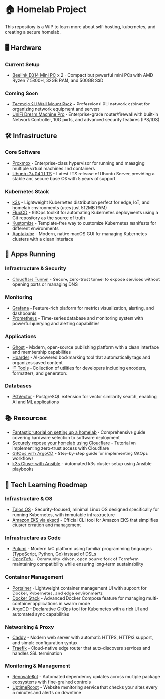 # 🏠 Homelab Project
This repository is a WIP to learn more about self-hosting, kubernetes, and creating a secure homelab. 

## 🖥️ Hardware
### Current Setup
- [Beelink EQ14 Mini PC](https://www.amazon.co.uk/dp/B09XGZ3RTM) x 2 - Compact but powerful mini PCs with AMD Ryzen 7 5800H, 32GB RAM, and 500GB SSD

### Coming Soon
- [Tecmojo 9U Wall Mount Rack](https://www.amazon.co.uk/gp/product/B0DBRBKRS6) - Professional 9U network cabinet for organizing network equipment and servers
- [UniFi Dream Machine Pro](https://uk.store.ui.com/uk/en/products/udm-pro) - Enterprise-grade router/firewall with built-in Network Controller, 10G ports, and advanced security features (IPS/IDS)

## 🛠️ Infrastructure
### Core Software
- [Proxmox](https://www.proxmox.com/en/) - Enterprise-class hypervisor for running and managing multiple virtual machines and containers
- [Ubuntu 24.04.1 LTS](https://ubuntu.com/download/server) - Latest LTS release of Ubuntu Server, providing a stable and secure base OS with 5 years of support

### Kubernetes Stack
- [k3s](https://k3s.io/) - Lightweight Kubernetes distribution perfect for edge, IoT, and homelab environments (uses just 512MB RAM)
- [FluxCD](https://fluxcd.io/) - GitOps toolkit for automating Kubernetes deployments using a Git repository as the source of truth
- [Kustomize](https://kustomize.io/) - Template-free way to customize Kubernetes manifests for different environments
- [Aaptakube](https://aptakube.com/) - Modern, native macOS GUI for managing Kubernetes clusters with a clean interface

## 🚀 Apps Running
### Infrastructure & Security
- [Cloudflare Tunnel](https://developers.cloudflare.com/cloudflare-one/connections/connect-networks/) - Secure, zero-trust tunnel to expose services without opening ports or managing DNS

### Monitoring
- [Grafana](https://grafana.com/) - Feature-rich platform for metrics visualization, alerting, and dashboards
- [Prometheus](https://prometheus.io/) - Time-series database and monitoring system with powerful querying and alerting capabilities

### Applications
- [Ghost](https://ghost.org/) - Modern, open-source publishing platform with a clean interface and membership capabilities
- [Hoarder](https://hoarder.app/) - AI-powered bookmarking tool that automatically tags and organizes saved content
- [IT Tools](https://github.com/CorentinTh/it-tools) - Collection of utilities for developers including encoders, formatters, and generators

### Databases
- [PGVector](https://github.com/pgvector/pgvector) - PostgreSQL extension for vector similarity search, enabling AI and ML applications

## 📚 Resources
- [Fantastic tutorial on setting up a homelab](https://bash.ghost.io/) - Comprehensive guide covering hardware selection to software deployment
- [Securely expose your homelab using Cloudflare](https://github.com/adyanth/cloudflare-operator) - Tutorial on implementing zero-trust access with Cloudflare
- [GitOps with ArgoCD](https://confixa.medium.com/a-step-by-step-guide-of-kubernetes-deployment-with-argo-cd-for-nodejs-application-31746a41a5d1) - Step-by-step guide for implementing GitOps workflows
- [k3s Cluser with Ansible](https://axivo.com/k3s-cluster/) - Automated k3s cluster setup using Ansible playbooks

## 🎯 Tech Learning Roadmap

### Infrastructure & OS
- [Talos OS](https://www.talos.dev/) - Security-focused, minimal Linux OS designed specifically for running Kubernetes, with immutable infrastructure
- [Amazon EKS via eksctl](https://eksctl.io/) - Official CLI tool for Amazon EKS that simplifies cluster creation and management

### Infrastructure as Code
- [Pulumi](https://www.pulumi.com/) - Modern IaC platform using familiar programming languages (TypeScript, Python, Go) instead of DSLs
- [OpenTofu](https://opentofu.org/) - Community-driven, open source fork of Terraform maintaining compatibility while ensuring long-term sustainability

### Container Management
- [Portainer](https://www.portainer.io/) - Lightweight container management UI with support for Docker, Kubernetes, and edge environments
- [Docker Stack](https://www.youtube.com/watch?v=ZmL46xVdYzM) - Advanced Docker Compose feature for managing multi-container applications in swarm mode
- [ArgoCD](https://argo-cd.readthedocs.io/en/stable/) - Declarative GitOps tool for Kubernetes with a rich UI and automated sync capabilities

### Networking & Proxy
- [Caddy](https://caddyserver.com/) - Modern web server with automatic HTTPS, HTTP/3 support, and simple configuration syntax
- [Traefik](https://traefik.io/traefik/) - Cloud-native edge router that auto-discovers services and handles SSL termination

### Monitoring & Management
- [RenovateBot](https://docs.renovatebot.com/) - Automated dependency updates across multiple package ecosystems with fine-grained controls
- [UptimeRobot](https://uptimerobot.com/) - Website monitoring service that checks your sites every 5 minutes and alerts on downtime 